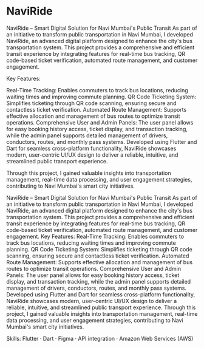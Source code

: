 # NaviRide
NaviRide – Smart Digital Solution for Navi Mumbai's Public Transit
As part of an initiative to transform public transportation in Navi Mumbai, I developed NaviRide, an advanced digital platform designed to enhance the city's bus transportation system. This project provides a comprehensive and efficient transit experience by integrating features for real-time bus tracking, QR code-based ticket verification, automated route management, and customer engagement.

Key Features:

Real-Time Tracking: Enables commuters to track bus locations, reducing waiting times and improving commute planning.
QR Code Ticketing System: Simplifies ticketing through QR code scanning, ensuring secure and contactless ticket verification.
Automated Route Management: Supports effective allocation and management of bus routes to optimize transit operations.
Comprehensive User and Admin Panels: The user panel allows for easy booking history access, ticket display, and transaction tracking, while the admin panel supports detailed management of drivers, conductors, routes, and monthly pass systems.
Developed using Flutter and Dart for seamless cross-platform functionality, NaviRide showcases modern, user-centric UI/UX design to deliver a reliable, intuitive, and streamlined public transport experience.

Through this project, I gained valuable insights into transportation management, real-time data processing, and user engagement strategies, contributing to Navi Mumbai's smart city initiatives.

NaviRide – Smart Digital Solution for Navi Mumbai's Public Transit As part of an initiative to transform public transportation in Navi Mumbai, I developed NaviRide, an advanced digital platform designed to enhance the city's bus transportation system. This project provides a comprehensive and efficient transit experience by integrating features for real-time bus tracking, QR code-based ticket verification, automated route management, and customer engagement. Key Features: Real-Time Tracking: Enables commuters to track bus locations, reducing waiting times and improving commute planning. QR Code Ticketing System: Simplifies ticketing through QR code scanning, ensuring secure and contactless ticket verification. Automated Route Management: Supports effective allocation and management of bus routes to optimize transit operations. Comprehensive User and Admin Panels: The user panel allows for easy booking history access, ticket display, and transaction tracking, while the admin panel supports detailed management of drivers, conductors, routes, and monthly pass systems. Developed using Flutter and Dart for seamless cross-platform functionality, NaviRide showcases modern, user-centric UI/UX design to deliver a reliable, intuitive, and streamlined public transport experience. Through this project, I gained valuable insights into transportation management, real-time data processing, and user engagement strategies, contributing to Navi Mumbai's smart city initiatives.

Skills: Flutter · Dart · Figma · API integration · Amazon Web Services (AWS)
